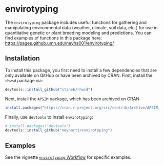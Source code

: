
<!-- README.md is generated from README.Rmd. Please edit that file -->

# envirotyping

<!-- badges: start -->
<!-- badges: end -->

The `envirotyping` package includes useful functions for gathering and
manipulating environmental data (weather, climate, soil data, etc.) for
use in quantitative genetic or plant breeding modeling and predictions.
You can find examples of functions in this package here:
<https://pages.github.umn.edu/neyha001/envirotyping/>

## Installation

To install this package, you first need to install a few dependencies
that are only available on GitHub or have been archived by CRAN. First,
install the `rhwsd` package via:

``` r
devtools::install_github("stineb/rhwsd")
```

Next, install the `APSIM` package, which has been archived on CRAN:

``` r
install.packages("https://cran.r-project.org/src/contrib/Archive/APSIM/APSIM_0.9.3.tar.gz", repos = NULL)
```

Finally, use `devtools` to install `envirotyping`:

``` r
# install.packages("devtools")
devtools::install_github("neyhartj/envirotyping")
```

## Examples

See the vignette [`envirotyping`
Workflow](https://github.com/neyhartj/envirotyping/articles/using_envirotyping.html)
for specific examples.
